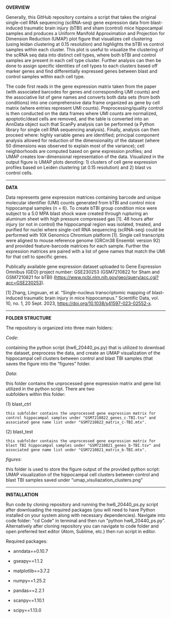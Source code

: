 **OVERVIEW**

Generally, this GitHub repository contains a script that takes the original single-cell RNA sequencing (scRNA-seq) gene expression data from blast-induced traumatic brain injury (bTBI) and sham (control) mice hippocampal samples and produces a Uniform Manifold Approximation and Projection for Dimension Reduction (UMAP) plot figure that visualizes cell clustering (using leidan clustering at 0.15 resolution) and highlights the bTBI vs control samples within each cluster. This plot is useful to visualize the clustering of the scRNA seq data into distinct cell types, where both bTBI and control samples are present in each cell type cluster. Further analysis can then be done to assign specific identities of cell types to each clusters based off marker genes and find differentially expressed genes between blast and control samples within each cell type.

The code first reads in the gene expression matrix taken from the paper (with associated barcodes for genes and corresponding UMI counts) and the associative list of gene names and converts both data sets (from both conditions) into one comprehensive data frame organized as gene by cell matrix (where entries represent UMI counts). Preprocessing/quality control is then conducted on the data frames where UMI counts are normalized, apoptotic/dead cells are removed, and the table is converted into an AnnData object such that ScanPy analysis can be performed (a Python library for single cell RNA sequencing analysis). Finally, analysis can then proceed where: highly variable genes are identified; principal component analysis allowed for reduction of the dimensionality of the dataset (where 50 dimensions was observed to explain most of the variance); cell neighborhoods are computed based on gene expression profiles; and UMAP creates low-dimensional representation of the data.  Visualized in the output figure is UMAP plots denoting: 1) clusters of cell gene expression profiles based on Leiden clustering (at 0.15 resolution) and 2) blast vs control cells.


--------
**DATA**

Data represents gene expression matrices containing barcode and unique molecular identifier (UMI) counts generated from bTBI and control mice hippocampal samples (n = 6). To create bTBI group condition mice were subject to a 5.0 MPA blast shock wave created through rupturing an aluminum sheet with high pressure compressed gas [1]. 48 hours after injury (or not in control) the hippocampal region was isolated, treated, and purified for nuclei where single-cell RNA sequencing (scRNA-seq) could be performed with 10X Genomics Chromium platform [1]. Single cell transcripts were aligned to mouse reference genome (GRCm38 Ensembl: version 92) and provided feature-barcode matrices for each sample. Further the expression matrices are paired with a list of gene names that match the UMI for that cell to specific genes.

Publically available gene expression dataset uploaded to Gene Expression Omnibus (GEO) project number: GSE230253 (GSM7210822 for Sham and GSM7210821 for bTBI) (https://www.ncbi.nlm.nih.gov/geo/query/acc.cgi?acc=GSE230253).

[1] Zhang, Lingxuan, et al. “Single-nucleus transcriptomic mapping of blast-induced traumatic brain injury in mice hippocampus.” Scientific Data, vol. 10, no. 1, 20 Sept. 2023, https://doi.org/10.1038/s41597-023-02552-x. 

--------
**FOLDER STRUCTURE**

The repository is organized into three main folders: 

*Code*:
  
  containing the python script (hw6_20440_ps.py) that is utilized to download the dataset, preprocess the data, and create an UMAP visualization of the hippocampal cell clusters between control and blast TBI samples (that saves the figure into the “figures” folder.

*Data*:
  
  this folder contains the unprocessed gene expression matrix and gene list utilized in the python script. There are two   
  subfolders within this folder:
  
  (1) blast_ctrl
     
    this subfolder contains the unprocessed gene expression matrix for control hippocampal samples under "GSM7210822_genes_c-TBI.tsv" and associated gene name list under "GSM7210822_matrix_c-TBI.mtx".
 
  (2) blast_test
      
    this subfolder contains the unprocessed gene expression matrix for blast TBI hippocampal samples under "GSM7210821_genes_b-TBI.tsv" and associated gene name list under "GSM7210821_matrix_b-TBI.mtx".

*figures*:
 
  this folder is used to store the figure output of the provided python script: UMAP visualization of the hippocampal cell clusters between control and blast TBI samples saved under "umap_visuliazation_clusters.png"


--------
**INSTALLATION**

Run code by cloning repository and running the hw6_20440_ps.py script after downloading the required packages (you will need to have Python installed on your system along with necessary dependencies). Navigate into code folder: "cd Code" in terminal and then run "python hw6_20440_ps.py". Alternatively after cloning repository you can navigate to code folder and open preferred text editor (Atom, Sublime, etc.) then run script in editor.

Required packages:

- anndata==0.10.7
  
- gseapy==1.1.2
  
- matplotlib==3.7.2
  
- numpy==1.25.2
  
- pandas==2.2.1
  
- scanpy==1.10.1
  
- scipy==1.13.0
